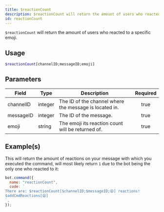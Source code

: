 ```yaml
---
title: $reactionCount
description: $reactionCount will return the amount of users who reacted to a specific emoji.
id: reactionCount
---
```


`$reactionCount` will return the amount of users who reacted to a specific emoji.

## Usage

```php
$reactionCount[channelID;messageID;emoji]
```

## Parameters

| Field     | Type    | Description                                            | Required |
| --------- | ------- | ------------------------------------------------------ | :------: |
| channelID | integer | The ID of the channel where the message is located in. |   true   |
| messageID | integer | The ID of the message.                                 |   true   |
| emoji     | string  | The emoji its reaction count will be returned of.      |   true   |

## Example(s)

This will return the amount of reactions on your message with which you executed the command, will most likely
return `1` due to the bot being the only one who reacted to it:

```javascript
bot.command({
  name: "reactionCount",
  code: `
There are: $reactionCount[$channelID;$messageID;😫] reactions!
$addCmdReactions[😫]
`,
});
```
